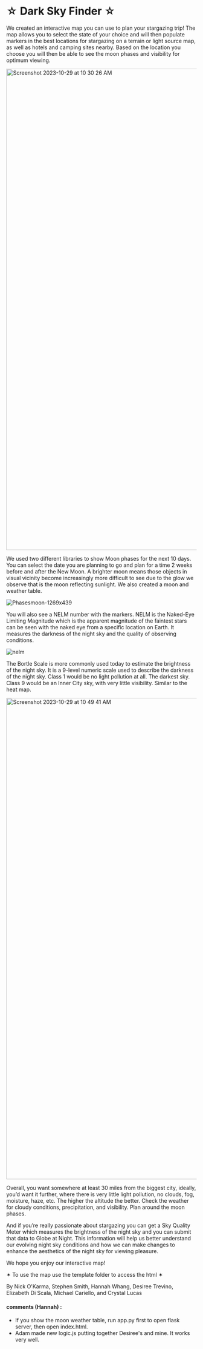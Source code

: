 <h1>☆ Dark Sky Finder ☆</h1>

We created an interactive map you can use to plan your stargazing trip! 
The map allows you to select the state of your choice and will then populate markers in the best locations for stargazing on a terrain or light source map, as well as hotels and camping sites nearby. Based on the location you choose you will then be able to see the moon phases and visibility for optimum viewing.<br />

<img width="1269" alt="Screenshot 2023-10-29 at 10 30 26 AM" src="https://github.com/n-o-karma/Dark_Sky_Finder/assets/134230685/3b2d5648-efcd-46bd-bbeb-494885feb8ff"><br />


We used two different libraries to show Moon phases for the next 10 days. <br />
You can select the date you are planning to go and plan for a time 2 weeks before and after the New Moon. A brighter moon means those objects in visual vicinity become increasingly more difficult to see due to the glow we observe that is the moon reflecting sunlight. We also created a moon and weather table. <br />

![Phasesmoon-1269x439](https://github.com/n-o-karma/Dark_Sky_Finder/assets/134230685/a00a7082-6cf1-4690-9b4a-df281a4e5925)<br />



You will also see a NELM number with the markers. NELM is the Naked-Eye Limiting Magnitude which is the apparent magnitude of the faintest stars can be seen with the naked eye from a specific location on Earth. It measures the darkness of the night sky and the quality of observing conditions. <br />

![nelm](https://github.com/n-o-karma/Dark_Sky_Finder/assets/134230685/8e36e29e-2542-4aee-8f5e-154ae97662e6)



The Bortle Scale is more commonly used today to estimate the brightness of the night sky. It is a 9-level numeric scale used to describe the darkness of the night sky. Class 1 would be no light pollution at all. The darkest sky. Class 9 would be an  Inner City sky, with very little visibility. Similar to the heat map.<br />

<img width="1269" alt="Screenshot 2023-10-29 at 10 49 41 AM" src="https://github.com/n-o-karma/Dark_Sky_Finder/assets/134230685/80760c2c-92d6-46b6-b876-c6de3ce54eef"><br />

Overall, you want somewhere at least 30 miles from the biggest city, ideally, you’d want it further, where there is very little light pollution, no clouds, fog, moisture, haze, etc. The higher the altitude the better. Check the weather for cloudy conditions, precipitation, and visibility. Plan around the moon phases.<br />

And if you’re really passionate about stargazing you can get a Sky Quality Meter which measures the brightness of the night sky and you can submit that data to Globe at Night. This information will help us better understand our evolving night sky conditions and how we can make changes to enhance the aesthetics of the night sky for viewing pleasure.  

We hope you enjoy our interactive map!<br />

✶ To use the map use the template folder to access the html ✶ <br />



By Nick O'Karma, Stephen Smith, Hannah Whang, Desiree Trevino, Elizabeth Di Scala, Michael Cariello, and Crystal Lucas



#### comments (Hannah) : 
* If you show the moon weather table, run app.py first to open flask server, then open index.html.
* Adam made new logic.js putting together Desiree's and mine. It works very well.

